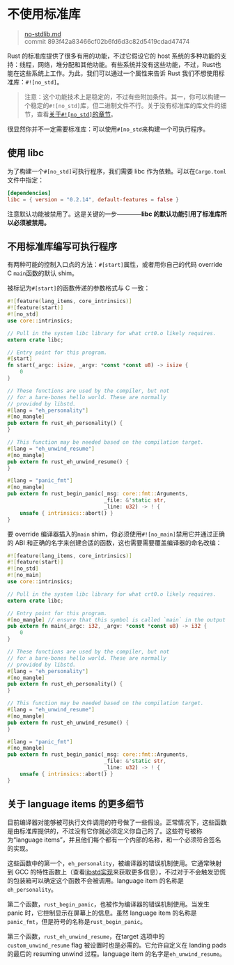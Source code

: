# 不使用标准库

> [no-stdlib.md](https://github.com/rust-lang/rust/blob/stable/src/doc/book/no-stdlib.md)
> <br>
> commit 893f42a83466cf02b6fd6d3c82d5419cdad47474

Rust 的标准库提供了很多有用的功能，不过它假设它的 host 系统的多种功能的支持：线程，网络，堆分配和其他功能。有些系统并没有这些功能，不过，Rust也能在这些系统上工作。为此，我们可以通过一个属性来告诉 Rust 我们不想使用标准库：`#![no_std]`。

> 注意：这个功能技术上是稳定的，不过有些附加条件。其一，你可以构建一个稳定的`#![no_std]`库，但二进制文件不行。关于没有标准库的库文件的细节，查看[关于`#![no_std]`的章节](https://github.com/rust-lang/rust/blob/master/src/doc/book/using-rust-without-the-standard-library.html)。

很显然你并不一定需要标准库：可以使用`#[no_std`来构建一个可执行程序。

## 使用 libc

为了构建一个`#[no_std]`可执行程序，我们需要 libc 作为依赖。可以在`Cargo.toml`文件中指定：

```toml
[dependencies]
libc = { version = "0.2.14", default-features = false }
```

注意默认功能被禁用了。这是关键的一步————**libc 的默认功能引用了标准库所以必须被禁用。**

## 不用标准库编写可执行程序

有两种可能的控制入口点的方法：`#[start]`属性，或者用你自己的代码 override C `main`函数的默认 shim。

被标记为`#[start]`的函数传递的参数格式与 C 一致：

```rust
#![feature(lang_items, core_intrinsics)]
#![feature(start)]
#![no_std]
use core::intrinsics;

// Pull in the system libc library for what crt0.o likely requires.
extern crate libc;

// Entry point for this program.
#[start]
fn start(_argc: isize, _argv: *const *const u8) -> isize {
    0
}

// These functions are used by the compiler, but not
// for a bare-bones hello world. These are normally
// provided by libstd.
#[lang = "eh_personality"]
#[no_mangle]
pub extern fn rust_eh_personality() {
}

// This function may be needed based on the compilation target.
#[lang = "eh_unwind_resume"]
#[no_mangle]
pub extern fn rust_eh_unwind_resume() {
}

#[lang = "panic_fmt"]
#[no_mangle]
pub extern fn rust_begin_panic(_msg: core::fmt::Arguments,
                               _file: &'static str,
                               _line: u32) -> ! {
    unsafe { intrinsics::abort() }
}
```

要 override 编译器插入的`main` shim，你必须使用`#![no_main]`禁用它并通过正确的 ABI 和正确的名字来创建合适的函数，这也需要需要覆盖编译器的命名改编：

```rust
#![feature(lang_items, core_intrinsics)]
#![feature(start)]
#![no_std]
#![no_main]
use core::intrinsics;

// Pull in the system libc library for what crt0.o likely requires.
extern crate libc;

// Entry point for this program.
#[no_mangle] // ensure that this symbol is called `main` in the output
pub extern fn main(_argc: i32, _argv: *const *const u8) -> i32 {
    0
}

// These functions are used by the compiler, but not
// for a bare-bones hello world. These are normally
// provided by libstd.
#[lang = "eh_personality"]
#[no_mangle]
pub extern fn rust_eh_personality() {
}

// This function may be needed based on the compilation target.
#[lang = "eh_unwind_resume"]
#[no_mangle]
pub extern fn rust_eh_unwind_resume() {
}

#[lang = "panic_fmt"]
#[no_mangle]
pub extern fn rust_begin_panic(_msg: core::fmt::Arguments,
                               _file: &'static str,
                               _line: u32) -> ! {
    unsafe { intrinsics::abort() }
}
```

## 关于 language items 的更多细节

目前编译器对能够被可执行文件调用的符号做了一些假设。正常情况下，这些函数是由标准库提供的，不过没有它你就必须定义你自己的了。这些符号被称为“language items”，并且他们每个都有一个内部的名称，和一个必须符合签名的实现。

这些函数中的第一个，`eh_personality`，被编译器的错误机制使用。它通常映射到 GCC 的特性函数上（查看[libstd实现](https://github.com/rust-lang/rust/blob/master/src/libpanic_unwind/gcc.rs)来获取更多信息），不过对于不会触发恐慌的包装箱可以确定这个函数不会被调用。language item 的名称是`eh_personality`。

第二个函数，`rust_begin_panic`，也被作为编译器的错误机制使用。当发生 panic 时，它控制显示在屏幕上的信息。虽然 language item 的名称是`panic_fmt`，但是符号的名称是`rust_begin_panic`。

第三个函数，`rust_eh_unwind_resume`，在target 选项中的`custom_unwind_resume` flag 被设置时也是必需的。它允许自定义在 landing pads 的最后的 resuming unwind 过程。language item 的名字是`eh_unwind_resume`。
